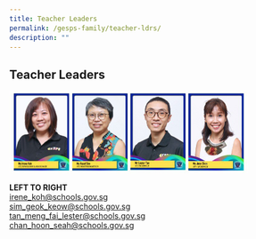```yaml
---
title: Teacher Leaders
permalink: /gesps-family/teacher-ldrs/
description: ""
---
```

## Teacher Leaders

<img src="/images/photo1668938929.jpeg" style="width:85%">

**LEFT TO RIGHT**<br>
[irene_koh@schools.gov.sg](mailto:irene_koh@schools.gov.sg)<br>
[sim_geok_keow@schools.gov.sg](mailto:sim_geok_keow@schools.gov.sg)<br>
[tan_meng_fai_lester@schools.gov.sg](mailto:tan_meng_fai_lester@schools.gov.sg)<br>
[chan_hoon_seah@schools.gov.sg](mailto:chan_hoon_seah@schools.gov.sg)




